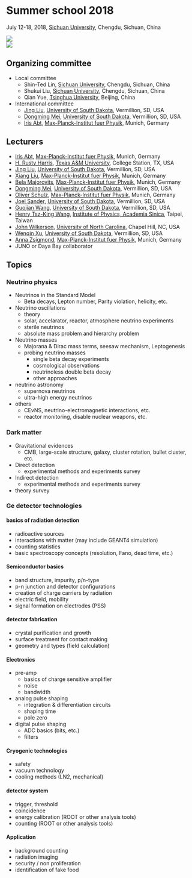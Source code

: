 # Summer school 2018

July 12-18, 2018, [Sichuan University][SCU], Chengdu, Sichuan, China
<div class="row">
  <div class="col-sm-6">
    <img src="http://physics.scu.edu.cn/en/public/images/logo.png">
  </div>
  <div class="col-sm-6">
    <img src="http://cwsn2016.scu.edu.cn/wp-content/uploads/2016/01/scu-logo-s.png">
  </div>
</div>

## Organizing committee

- Local committee
  - Shin-Ted Lin, [Sichuan University][SCU], Chengdu, Sichuan, China
  - Shukui Liu, [Sichuan University][SCU], Chengdu, Sichuan, China
  - Qian Yue, [Tsinghua University][Tsinghua], Beijing, China
- International committee
  - [Jing Liu][Jing], [University of South Dakota][USD], Vermillion, SD, USA
  - [Dongming Mei][Dongming], [University of South Dakota][USD], Vermillion, SD, USA
  - [Iris Abt][Iris], [Max-Planck-Institut fuer Physik][MPI], Munich, Germany

## Lecturers

- [Iris Abt][Iris], [Max-Planck-Institut fuer Physik][MPI], Munich, Germany
- [H. Rusty Harris][Rusty], [Texas A&M University][TAMU], College Station, TX, USA
- [Jing Liu][Jing], [University of South Dakota][USD], Vermillion, SD, USA
- [Xiang Liu][Iris], [Max-Planck-Institut fuer Physik][MPI], Munich, Germany
- [Bela Majorovits][Bela], [Max-Planck-Institut fuer Physik][MPI], Munich, Germany
- [Dongming Mei][Dongming], [University of South Dakota][USD], Vermillion, SD, USA
- [Oliver Schulz][Bela], [Max-Planck-Institut fuer Physik][MPI], Munich, Germany
- [Joel Sander][Joel], [University of South Dakota][USD], Vermillion, SD, USA
- [Guojian Wang][Guojian], [University of South Dakota][USD], Vermillion, SD, USA
- [Henry Tsz-King Wang][Henry], [Institute of Physics, Academia Sinica][IOP], Taipei, Taiwan
- [John Wilkerson][John], [University of North Carolina][UNC], Chapel Hill, NC, USA
- [Wenqin Xu][Wenqin], [University of South Dakota][USD], Vermillion, SD, USA
- [Anna Zsigmond][Bela], [Max-Planck-Institut fuer Physik][MPI], Munich, Germany
- JUNO or Daya Bay collaborator

## Topics

### Neutrino physics

- Neutrinos in the Standard Model
  - Beta decays, Lepton number, Parity violation, helicity, etc.
- Neutrino oscillations
  - theory
  - solar, accelarator, reactor, atmosphere neutrino experiments
  - sterile neutrinos
  - absolute mass problem and hierarchy problem
- Neutrino masses
  - Majorana & Dirac mass terms, seesaw mechanism, Leptogenesis
  - probing neutrino masses
    - single beta decay experiments
    - cosmological observations
    - neutrinoless double beta decay
    - other approaches
- neutrino astronomy
  - supernova neutrinos
  - ultra-high energy neutrinos
- others
  - CEvNS, neutrino-electromagnetic interactions, etc.
  - reactor monitoring, disable nuclear weapons, etc.

### Dark matter

- Gravitational evidences
  - CMB, large-scale structure, galaxy, cluster rotation, bullet cluster, etc.
- Direct detection
  - experimental methods and experiments survey
- Indirect detection
  - experimental methods and experiments survey
- theory survey

### Ge detector technologies

#### basics of radiation detection

- radioactive sources
- interactions with matter (may include GEANT4 simulation)
- counting statistics
- basic spectroscopy concepts (resolution, Fano, dead time, etc.)

#### Semiconductor basics

- band structure, impurity, p/n-type
- p-n junction and detector configurations
- creation of charge carriers by radiation
- electric field, mobility
- signal formation on electrodes (PSS)

#### detector fabrication

- crystal purification and growth
- surface treatment for contact making
- geometry and types (field calculation)

#### Electronics

- pre-amp
  - basics of charge sensitive amplifier
  - noise
  - bandwidth
- analog pulse shaping
  - integration & differentiation circuits
  - shaping time
  - pole zero
- digital pulse shaping
  - ADC basics (bits, etc.)
  - filters

#### Cryogenic technologies

- safety
- vacuum technology
- cooling methods (LN2, mechanical)

#### detector system

- trigger, threshold
- coincidence
- energy calibration (ROOT or other analysis tools)
- counting (ROOT or other analysis tools)

#### Application
- background counting
- radiation imaging
- security / non proliferation
- identification of fake food

[SCU]: http://www.scu.edu.cn/en/
[Tsinghua]: http://www.tsinghua.edu.cn/publish/newthuen/
[USD]: http://www.usd.edu
[MPI]: https://www.mpp.mpg.de/en/
[Iris]:https://www.mppmu.mpg.d://www.mpp.mpg.de/en/research/new-technologies/gedet-development-of-germanium-detectors/
[Jing]: http://www.usd.edu/faculty-and-staff/Jing-Liu
[Dongming]: http://www.usd.edu/faculty-and-staff/Dongming-Mei
[Wenqin]: http://www.usd.edu/faculty-and-staff/Wenqin-Xu
[Joel]: http://www.usd.edu/faculty-and-staff/Joel-Sander
[Guojian]: http://www.usd.edu/faculty-and-staff/Guojian-Wang
[Bela]: https://www.mpp.mpg.de/en/research/astroparticle-physics-and-cosmology/gerda-detector-neutrino-physics/
[John]: https://users.physics.unc.edu/~jfw/
[UNC]: http://www.unc.edu/
[Rusty]: https://engineering.tamu.edu/electrical/people/rharris
[TAMU]: http://www.tamu.edu/
[IOP]: http://www.phys.sinica.edu.tw/index_en.php
[Henry]: http://www.phys.sinica.edu.tw/~htwong/

